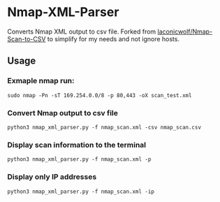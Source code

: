 # Nmap-XML-Parser
Converts Nmap XML output to csv file. Forked from [laconicwolf/Nmap-Scan-to-CSV](https://github.com/laconicwolf/Nmap-Scan-to-CSV) to simplify for my needs and not ignore hosts.

## Usage

### Exmaple nmap run:
`sudo nmap -Pn -sT 169.254.0.0/8 -p 80,443 -oX scan_test.xml`

### Convert Nmap output to csv file
`python3 nmap_xml_parser.py -f nmap_scan.xml -csv nmap_scan.csv`

### Display scan information to the terminal
`python3 nmap_xml_parser.py -f nmap_scan.xml -p`

### Display only IP addresses
`python3 nmap_xml_parser.py -f nmap_scan.xml -ip`
